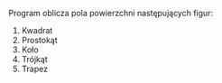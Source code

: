Program oblicza pola powierzchni następujących figur:
1. Kwadrat
2. Prostokąt
3. Koło
4. Trójkąt
5. Trapez
